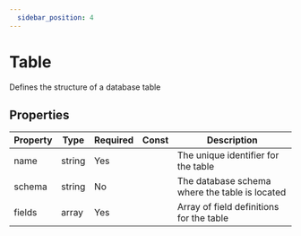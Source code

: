 ```yaml
---
  sidebar_position: 4
---
```


# Table

Defines the structure of a database table

## Properties

| Property | Type | Required | Const | Description |
|----------|------|----------|-------|-------------|
| name | string | Yes |  | The unique identifier for the table |
| schema | string | No |  | The database schema where the table is located |
| fields | array | Yes |  | Array of field definitions for the table |

